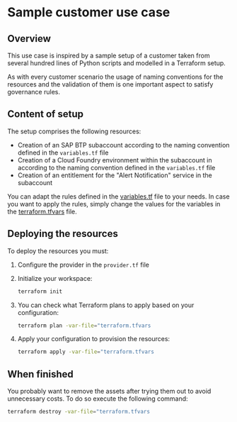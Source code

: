 # Sample customer use case

## Overview

This use case is inspired by a sample setup of a customer taken from several hundred lines of Python scripts and modelled in a Terraform setup.

As with every customer scenario the usage of naming conventions for the resources and the validation of them is one important aspect to satisfy governance rules.

## Content of setup

The setup comprises the following resources:

- Creation of an SAP BTP subaccount according to the naming convention defined in the `variables.tf` file
- Creation of a Cloud Foundry environment within the subaccount in according to the naming convention defined in the `variables.tf` file
- Creation of an entitlement for the "Alert Notification" service in the subaccount

You can adapt the rules defined in the [variables.tf](variables.tf) file to your needs. In case you want to apply the rules, simply change the values for the variables in the [terraform.tfvars](terraform.tfvars) file.

## Deploying the resources

To deploy the resources you must:

1. Configure the provider in the `provider.tf` file
2. Initialize your workspace:
   
   ```bash
   terraform init
   ```

3. You can check what Terraform plans to apply based on your configuration:

   ```bash
   terraform plan -var-file="terraform.tfvars 
   ```

4. Apply your configuration to provision the resources:

   ```bash
   terraform apply -var-file="terraform.tfvars
   ```

## When finished

You probably want to remove the assets after trying them out to avoid unnecessary costs. To do so execute the following command:

```bash
terraform destroy -var-file="terraform.tfvars
```
